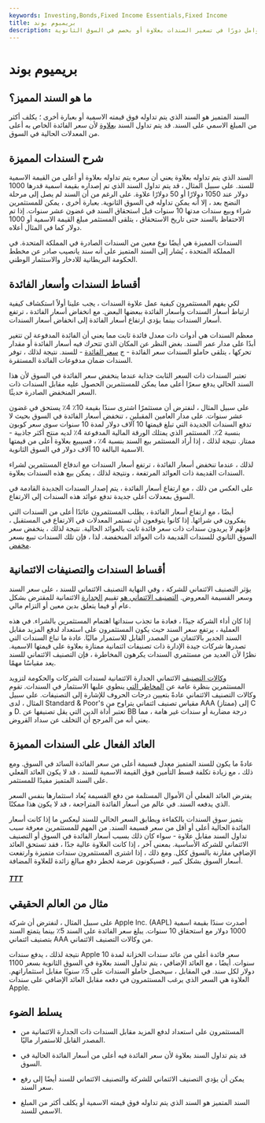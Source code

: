 ```yaml
---
keywords: Investing,Bonds,Fixed Income Essentials,Fixed Income
title: بريميوم بوند
description: السند المتميز هو السند الذي يتم تداوله فوق قيمته الاسمية أو بعبارة أخرى ؛ يكلف أكثر من المبلغ الاسمي على السند. تلعب العديد من العوامل دورًا في تسعير السندات بعلاوة أو بخصم في السوق الثانوية.
---
```


# بريميوم بوند
## ما هو السند المميز؟

السند المتميز هو السند الذي يتم تداوله فوق قيمته الاسمية أو بعبارة أخرى ؛ يكلف أكثر من المبلغ الاسمي على السند. قد يتم تداول السند [بعلاوة](/at-a-premium) لأن سعر الفائدة الخاص به أعلى من المعدلات الحالية في السوق.

## شرح السندات المميزة

السند الذي يتم تداوله بعلاوة يعني أن سعره يتم تداوله بعلاوة أو أعلى من القيمة الاسمية للسند. على سبيل المثال ، قد يتم تداول السند الذي تم إصداره بقيمة اسمية قدرها 1000 دولار عند 1050 دولارًا أو 50 دولارًا علاوة. على الرغم من أن السند لم يصل إلى مرحلة النضج بعد ، إلا أنه يمكن تداوله في السوق الثانوية. بعبارة أخرى ، يمكن للمستثمرين شراء وبيع سندات مدتها 10 سنوات قبل استحقاق السند في غضون عشر سنوات. إذا تم الاحتفاظ بالسند حتى تاريخ الاستحقاق ، يتلقى المستثمر مبلغ القيمة الاسمية أو 1000 دولار كما في المثال أعلاه.

السندات المميزة هي أيضًا نوع معين من السندات الصادرة في المملكة المتحدة. في المملكة المتحدة ، يُشار إلى السند المتميز على أنه سند يانصيب صادر عن مخطط الحكومة البريطانية للادخار والاستثمار الوطني.

## أقساط السندات وأسعار الفائدة

لكي يفهم المستثمرون كيفية عمل علاوة السندات ، يجب علينا أولاً استكشاف كيفية ارتباط أسعار السندات وأسعار الفائدة ببعضها البعض. مع انخفاض أسعار الفائدة ، ترتفع أسعار السندات بينما يؤدي ارتفاع أسعار الفائدة إلى انخفاض أسعار السندات.

معظم السندات هي أدوات ذات معدل فائدة ثابت مما يعني أن الفائدة المدفوعة لن تتغير أبدًا على مدار عمر السند. بغض النظر عن المكان الذي تتحرك فيه أسعار الفائدة أو مقدار تحركها ، يتلقى حاملو السندات سعر الفائدة - [ج](/coupon-rate) [سعر الفائدة](/coupon-rate) - للسند. نتيجة لذلك ، توفر السندات ضمان مدفوعات الفائدة المستقرة.

تعتبر السندات ذات السعر الثابت جذابة عندما ينخفض سعر الفائدة في السوق لأن هذا السند الحالي يدفع سعرًا أعلى مما يمكن للمستثمرين الحصول عليه مقابل السندات ذات السعر المنخفض الصادرة حديثًا.

على سبيل المثال ، لنفترض أن مستثمرًا اشترى سندًا بقيمة 10٪ 4٪ يستحق في غضون عشر سنوات. على مدار العامين المقبلين ، تنخفض أسعار الفائدة في السوق بحيث لا تدفع السندات الجديدة التي تبلغ قيمتها 10 آلاف دولار لمدة 10 سنوات سوى سعر كوبون بنسبة 2٪. المستثمر الذي يمتلك الورقة المالية المدفوعة 4٪ لديه منتج أكثر جاذبية - ممتاز. نتيجة لذلك ، إذا أراد المستثمر بيع السند بنسبة 4٪ ، فسيبيع بعلاوة أعلى من قيمتها الاسمية البالغة 10 آلاف دولار في السوق الثانوية.

لذلك ، عندما تنخفض أسعار الفائدة ، ترتفع أسعار السندات مع اندفاع المستثمرين لشراء السندات القديمة ذات العوائد المرتفعة ، ونتيجة لذلك ، يمكن بيع هذه السندات بعلاوة.

على العكس من ذلك ، مع ارتفاع أسعار الفائدة ، يتم إصدار السندات الجديدة القادمة في السوق بمعدلات أعلى جديدة تدفع عوائد هذه السندات إلى الارتفاع.

أيضًا ، مع ارتفاع أسعار الفائدة ، يطلب المستثمرون عائدًا أعلى من السندات التي يفكرون في شرائها. إذا كانوا يتوقعون أن تستمر المعدلات في الارتفاع في المستقبل ، فإنهم لا يريدون سندات ذات سعر فائدة ثابت بالعوائد الحالية. نتيجة لذلك ، ينخفض سعر السوق الثانوي للسندات القديمة ذات العوائد المنخفضة. لذا ، فإن تلك السندات تبيع بسعر [مخفض](/discountbond).

## أقساط السندات والتصنيفات الائتمانية

يؤثر التصنيف الائتماني للشركة ، وفي النهاية التصنيف الائتماني للسند ، على سعر السند وسعر القسيمة المعروض. [التصنيف الائتماني هو](/creditrating) تقييم [الجدارة](/creditrating) الائتمانية للمقترض بشكل عام أو فيما يتعلق بدين معين أو التزام مالي.

إذا كان أداء الشركة جيدًا ، فعادة ما تجذب سنداتها اهتمام المستثمرين بالشراء. في هذه العملية ، يرتفع سعر السند حيث يكون المستثمرون على استعداد لدفع المزيد مقابل السند الجدير بالائتمان من المصدر القابل للاستمرار ماليًا. عادة ما تباع السندات التي تصدرها شركات جيدة الإدارة ذات تصنيفات ائتمانية ممتازة بعلاوة على قيمتها الاسمية. نظرًا لأن العديد من مستثمري السندات يكرهون المخاطرة ، فإن التصنيف الائتماني للسند يعد مقياسًا مهمًا.

[وكالات التصنيف](/bond-rating-agencies) الائتماني الجدارة الائتمانية لسندات الشركات والحكومة لتزويد المستثمرين بنظرة عامة عن [المخاطر التي](/interestraterisk) ينطوي عليها الاستثمار في السندات. تقوم وكالات التصنيف الائتماني عادةً بتعيين درجات الحروف للإشارة إلى التصنيفات. على سبيل المثال ، لدى Standard & Poor's مقياس تصنيف ائتماني يتراوح من AAA (ممتاز) إلى C و D. تعتبر أداة الدين التي يقل تصنيفها عن BB درجة مضاربة أو سندات غير هامة ، مما يعني أنه من المرجح أن التخلف عن سداد القروض.

## العائد الفعال على السندات المميزة

عادةً ما يكون للسند المتميز معدل قسيمة أعلى من سعر الفائدة السائد في السوق. ومع ذلك ، مع زيادة تكلفة قسط التأمين فوق القيمة الاسمية للسند ، قد لا يكون العائد الفعلي على السند المتميز مفيدًا للمستثمر.

يفترض العائد الفعلي أن الأموال المستلمة من دفع القسيمة يُعاد استثمارها بنفس السعر الذي يدفعه السند. في عالم من أسعار الفائدة المتراجعة ، قد لا يكون هذا ممكنًا.

يتميز سوق السندات بالكفاءة ويطابق السعر الحالي للسند ليعكس ما إذا كانت أسعار الفائدة الحالية أعلى أو أقل من سعر قسيمة السند. من المهم للمستثمرين معرفة سبب تداول السند مقابل علاوة - سواء كان ذلك بسبب أسعار الفائدة في السوق أو التصنيف الائتماني للشركة الأساسية. بمعنى آخر ، إذا كانت العلاوة عالية جدًا ، فقد تستحق العائد الإضافي مقارنة بالسوق ككل. ومع ذلك ، إذا اشترى المستثمرون سندات متميزة وارتفعت أسعار السوق بشكل كبير ، فسيكونون عرضة لخطر دفع مبالغ زائدة للعلاوة المضافة.

<h5> <a href=""> TTT </a> </h5>

## مثال من العالم الحقيقي

على سبيل المثال ، لنفترض أن شركة Apple Inc. (AAPL) أصدرت سندًا بقيمة اسمية 1000 دولار مع استحقاق 10 سنوات. يبلغ سعر الفائدة على السند 5٪ بينما يتمتع السند بتصنيف ائتماني AAA من وكالات التصنيف الائتماني.

نتيجة لذلك ، يدفع سندات Apple سعر فائدة أعلى من عائد سندات الخزانة لمدة 10 سنوات. أيضًا ، مع العائد الإضافي ، يتم تداول السند بعلاوة في السوق الثانوية بسعر 1100 دولار لكل سند. في المقابل ، سيحصل حاملو السندات على 5٪ سنويًا مقابل استثماراتهم. العلاوة هي السعر الذي يرغب المستثمرون في دفعه مقابل العائد الإضافي على سندات Apple.

## يسلط الضوء

- المستثمرون على استعداد لدفع المزيد مقابل السندات ذات الجدارة الائتمانية من المصدر القابل للاستمرار ماليًا.

- قد يتم تداول السند بعلاوة لأن سعر الفائدة فيه أعلى من أسعار الفائدة الحالية في السوق.

- يمكن أن يؤدي التصنيف الائتماني للشركة والتصنيف الائتماني للسند أيضًا إلى رفع سعر السند.

- السند المتميز هو السند الذي يتم تداوله فوق قيمته الاسمية أو يكلف أكثر من المبلغ الاسمي للسند.

